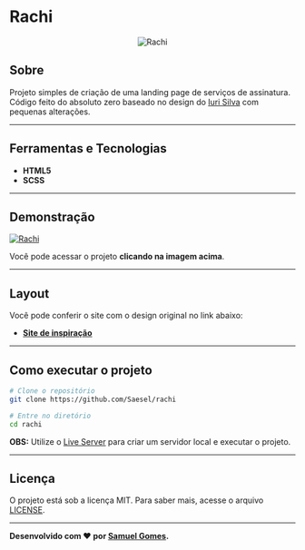 # Rachi
<p align="center">
	<img src="https://saesel.github.io/rachi/assets/img/logo.svg" alt="Rachi" title="Rachi">
</p>

## Sobre   
Projeto simples de criação de uma landing page de serviços de assinatura. Código feito do absoluto zero baseado no design do [Iuri Silva](https://github.com/iuricode/iuricode) com pequenas alterações.

---

## Ferramentas e Tecnologias
- **HTML5**
- **SCSS**

---

## Demonstração
[![Rachi](https://i.imgur.com/F0kEt5d.png)](https://saesel.github.io/rachi/ "Clique para acessar o projeto")   

Você pode acessar o projeto **clicando na imagem acima**.

---

## Layout
Você pode conferir o site com o design original no link abaixo:
- **[Site de inspiração](https://www.figma.com/file/Yb9IBH56g7T1hdIyZ3BMNO/Desafios---Codel%C3%A2ndia?node-id=41733%3A754)**

---

## Como executar o projeto

```bash
# Clone o repositório
git clone https://github.com/Saesel/rachi

# Entre no diretório
cd rachi
```
**OBS:** Utilize o [Live Server](https://marketplace.visualstudio.com/items?itemName=ritwickdey.LiveServer) para criar um servidor local e executar o projeto.

---

## Licença

O projeto está sob a licença MIT. Para saber mais, acesse o arquivo [LICENSE](https://github.com/Saesel/rachi/blob/main/LICENSE).

---

**Desenvolvido com ❤ por [Samuel Gomes](https://github.com/Saesel/).**

